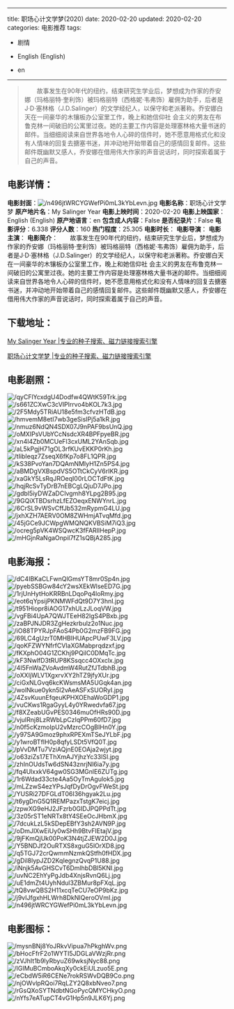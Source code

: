 
---
title: 职场心计文学梦(2020)
date: 2020-02-20
updated: 2020-02-20
categories: 电影推荐
tags:
- 剧情

- English (English)
- en
---


> 　　故事发生在90年代的纽约，结束研究生学业后，梦想成为作家的乔安娜（玛格丽特·奎利饰）被玛格丽特（西格妮·韦弗饰）雇佣为助手，后者是J·D·塞林格（J.D.Salinger）的文学经纪人，以保守和老派著称。乔安娜白天在一间豪华的木镶板办公室里工作，晚上和她信仰社 会主义的男友在布鲁克林一间破旧的公寓里过夜。她的主要工作内容是处理塞林格大量书迷的邮件。当细细阅读来自世界各地令人心碎的信件时，她不愿意用格式化和没有人情味的回复去搪塞书迷，并冲动地开始带着自己的感情回复邮件。这些邮件既幽默又感人，乔安娜在借用伟大作家的声音说话时，同时探索着属于自己的声音。

## **电影详情**：

**电影封面**：<img src="https://image.tmdb.org/t/p/w200/n496jtWRCYGWefPi0mL3kYbLevn.jpg" alt="/n496jtWRCYGWefPi0mL3kYbLevn.jpg" title="/n496jtWRCYGWefPi0mL3kYbLevn.jpg">
**电影名称**：职场心计文学梦
**原产地片名**：My Salinger Year
**电影上映时间**：2020-02-20
**电影上映国家**：English (English)
**原产地语言**：en
**包含成人内容**：False
**是否纪录片**：False
**电影评分**：6.338
**评分人数**：160
**热门程度**：25.305
**电影时长**：
**电影导演**：
**电影主演**：
**电影简介**：　　故事发生在90年代的纽约，结束研究生学业后，梦想成为作家的乔安娜（玛格丽特·奎利饰）被玛格丽特（西格妮·韦弗饰）雇佣为助手，后者是J·D·塞林格（J.D.Salinger）的文学经纪人，以保守和老派著称。乔安娜白天在一间豪华的木镶板办公室里工作，晚上和她信仰社 会主义的男友在布鲁克林一间破旧的公寓里过夜。她的主要工作内容是处理塞林格大量书迷的邮件。当细细阅读来自世界各地令人心碎的信件时，她不愿意用格式化和没有人情味的回复去搪塞书迷，并冲动地开始带着自己的感情回复邮件。这些邮件既幽默又感人，乔安娜在借用伟大作家的声音说话时，同时探索着属于自己的声音。

## **下载地址**：
[My Salinger Year |专业的种子搜索、磁力链接搜索引擎](https://movie.amd794.com:2083/?search=My%20Salinger%20Year&ordering=&mode=match_phrase&page_size=10&page=1)

[职场心计文学梦 |专业的种子搜索、磁力链接搜索引擎](https://movie.amd794.com:2083/?search=%E8%81%8C%E5%9C%BA%E5%BF%83%E8%AE%A1%E6%96%87%E5%AD%A6%E6%A2%A6&ordering=&mode=match_phrase&page_size=10&page=1)
 

## **电影剧照**：
<img src="https://image.tmdb.org/t/p/original/qyCFlYcxdgU4Dodfw4QWtK59Trk.jpg" alt="/qyCFlYcxdgU4Dodfw4QWtK59Trk.jpg" title="/qyCFlYcxdgU4Dodfw4QWtK59Trk.jpg"><img src="https://image.tmdb.org/t/p/original/s661ZCXwC3cVIPlrrvo4bKOL7k3.jpg" alt="/s661ZCXwC3cVIPlrrvo4bKOL7k3.jpg" title="/s661ZCXwC3cVIPlrrvo4bKOL7k3.jpg"><img src="https://image.tmdb.org/t/p/original/2F5Mdy5TRiAU18e5fm3cfvzHTdB.jpg" alt="/2F5Mdy5TRiAU18e5fm3cfvzHTdB.jpg" title="/2F5Mdy5TRiAU18e5fm3cfvzHTdB.jpg"><img src="https://image.tmdb.org/t/p/original/hmvemM8etI7wb3geSisIPj5a1kR.jpg" alt="/hmvemM8etI7wb3geSisIPj5a1kR.jpg" title="/hmvemM8etI7wb3geSisIPj5a1kR.jpg"><img src="https://image.tmdb.org/t/p/original/nmuz6NdQN4SDX07J9nPAF9bsUnQ.jpg" alt="/nmuz6NdQN4SDX07J9nPAF9bsUnQ.jpg" title="/nmuz6NdQN4SDX07J9nPAF9bsUnQ.jpg"><img src="https://image.tmdb.org/t/p/original/oMXIPsVUbYCcNsdcXR4BPFpyeBR.jpg" alt="/oMXIPsVUbYCcNsdcXR4BPFpyeBR.jpg" title="/oMXIPsVUbYCcNsdcXR4BPFpyeBR.jpg"><img src="https://image.tmdb.org/t/p/original/xn4l4Zb0MCUeFl3cxUML2YAnSqb.jpg" alt="/xn4l4Zb0MCUeFl3cxUML2YAnSqb.jpg" title="/xn4l4Zb0MCUeFl3cxUML2YAnSqb.jpg"><img src="https://image.tmdb.org/t/p/original/aL5kPgjH71gOL3rfKUvEKKP0rKh.jpg" alt="/aL5kPgjH71gOL3rfKUvEKKP0rKh.jpg" title="/aL5kPgjH71gOL3rfKUvEKKP0rKh.jpg"><img src="https://image.tmdb.org/t/p/original/tIibIeqz7ZseqX6fKp7o8FL1QPR.jpg" alt="/tIibIeqz7ZseqX6fKp7o8FL1QPR.jpg" title="/tIibIeqz7ZseqX6fKp7o8FL1QPR.jpg"><img src="https://image.tmdb.org/t/p/original/kS38PvoYan7DQAmNMlyH1Zn5PS4.jpg" alt="/kS38PvoYan7DQAmNMlyH1Zn5PS4.jpg" title="/kS38PvoYan7DQAmNMlyH1Zn5PS4.jpg"><img src="https://image.tmdb.org/t/p/original/aBMDgVXBspdVS5OTtCkCyV6rIKR.jpg" alt="/aBMDgVXBspdVS5OTtCkCyV6rIKR.jpg" title="/aBMDgVXBspdVS5OTtCkCyV6rIKR.jpg"><img src="https://image.tmdb.org/t/p/original/xaGkY5LsRqJROeqI00rLOCTdFtK.jpg" alt="/xaGkY5LsRqJROeqI00rLOCTdFtK.jpg" title="/xaGkY5LsRqJROeqI00rLOCTdFtK.jpg"><img src="https://image.tmdb.org/t/p/original/hqjRcSvTyDrB7nEBCgLQjuD7JPo.jpg" alt="/hqjRcSvTyDrB7nEBCgLQjuD7JPo.jpg" title="/hqjRcSvTyDrB7nEBCgLQjuD7JPo.jpg"><img src="https://image.tmdb.org/t/p/original/gdbl5iyDWZaDCIvgmh8YLpg2B95.jpg" alt="/gdbl5iyDWZaDCIvgmh8YLpg2B95.jpg" title="/gdbl5iyDWZaDCIvgmh8YLpg2B95.jpg"><img src="https://image.tmdb.org/t/p/original/9GQiXTBDsrhzLfEZOeqxENWYnrL.jpg" alt="/9GQiXTBDsrhzLfEZOeqxENWYnrL.jpg" title="/9GQiXTBDsrhzLfEZOeqxENWYnrL.jpg"><img src="https://image.tmdb.org/t/p/original/6CrSL9vWSvCffJb532mRypmG4LU.jpg" alt="/6CrSL9vWSvCffJb532mRypmG4LU.jpg" title="/6CrSL9vWSvCffJb532mRypmG4LU.jpg"><img src="https://image.tmdb.org/t/p/original/jxhXZH7AERV0OM8ZWHmjATvqMfd.jpg" alt="/jxhXZH7AERV0OM8ZWHmjATvqMfd.jpg" title="/jxhXZH7AERV0OM8ZWHmjATvqMfd.jpg"><img src="https://image.tmdb.org/t/p/original/45jGCe9JCWpgWMQNQKVBSiM7iQ3.jpg" alt="/45jGCe9JCWpgWMQNQKVBSiM7iQ3.jpg" title="/45jGCe9JCWpgWMQNQKVBSiM7iQ3.jpg"><img src="https://image.tmdb.org/t/p/original/ocreg5pVK4WSQwcK3fFARIlHepP.jpg" alt="/ocreg5pVK4WSQwcK3fFARIlHepP.jpg" title="/ocreg5pVK4WSQwcK3fFARIlHepP.jpg"><img src="https://image.tmdb.org/t/p/original/mHGjnRaNgaOnpil7fZ1sQBjA285.jpg" alt="/mHGjnRaNgaOnpil7fZ1sQBjA285.jpg" title="/mHGjnRaNgaOnpil7fZ1sQBjA285.jpg">

## **电影海报**：
<img src="https://image.tmdb.org/t/p/original/dC4IBKaCLFwnQlGmsYT8mr0Sp4n.jpg" alt="/dC4IBKaCLFwnQlGmsYT8mr0Sp4n.jpg" title="/dC4IBKaCLFwnQlGmsYT8mr0Sp4n.jpg"><img src="https://image.tmdb.org/t/p/original/pyebSSBGw84cY2wsXEkWlseED7G.jpg" alt="/pyebSSBGw84cY2wsXEkWlseED7G.jpg" title="/pyebSSBGw84cY2wsXEkWlseED7G.jpg"><img src="https://image.tmdb.org/t/p/original/1rjUnHytHoKRRBnLDqoPq4loRmy.jpg" alt="/1rjUnHytHoKRRBnLDqoPq4loRmy.jpg" title="/1rjUnHytHoKRRBnLDqoPq4loRmy.jpg"><img src="https://image.tmdb.org/t/p/original/eot6qYpsijPKNMWFdQt9D7Y3hnI.jpg" alt="/eot6qYpsijPKNMWFdQt9D7Y3hnI.jpg" title="/eot6qYpsijPKNMWFdQt9D7Y3hnI.jpg"><img src="https://image.tmdb.org/t/p/original/t951Hiopr8iAOG17xhULzJLoqVW.jpg" alt="/t951Hiopr8iAOG17xhULzJLoqVW.jpg" title="/t951Hiopr8iAOG17xhULzJLoqVW.jpg"><img src="https://image.tmdb.org/t/p/original/vgFBi4UpA7QWJTEeH82lgS4PBxb.jpg" alt="/vgFBi4UpA7QWJTEeH82lgS4PBxb.jpg" title="/vgFBi4UpA7QWJTEeH82lgS4PBxb.jpg"><img src="https://image.tmdb.org/t/p/original/zaBPJNJDR3ZgHezkrbulz2o1Nuc.jpg" alt="/zaBPJNJDR3ZgHezkrbulz2o1Nuc.jpg" title="/zaBPJNJDR3ZgHezkrbulz2o1Nuc.jpg"><img src="https://image.tmdb.org/t/p/original/iO88TPYRJpFAoS4Pb0G2mzFB9FG.jpg" alt="/iO88TPYRJpFAoS4Pb0G2mzFB9FG.jpg" title="/iO88TPYRJpFAoS4Pb0G2mzFB9FG.jpg"><img src="https://image.tmdb.org/t/p/original/69LC4gUzrT0MHBIHUApcPUwF3LV.jpg" alt="/69LC4gUzrT0MHBIHUApcPUwF3LV.jpg" title="/69LC4gUzrT0MHBIHUApcPUwF3LV.jpg"><img src="https://image.tmdb.org/t/p/original/qoKFZWYNfrfCVIaXGMabprqdzxf.jpg" alt="/qoKFZWYNfrfCVIaXGMabprqdzxf.jpg" title="/qoKFZWYNfrfCVIaXGMabprqdzxf.jpg"><img src="https://image.tmdb.org/t/p/original/fKXphO04G1ZCKhj9PQilC0DMqTc.jpg" alt="/fKXphO04G1ZCKhj9PQilC0DMqTc.jpg" title="/fKXphO04G1ZCKhj9PQilC0DMqTc.jpg"><img src="https://image.tmdb.org/t/p/original/kF3NwlfD3tRUP8KSsqcc4OXxclx.jpg" alt="/kF3NwlfD3tRUP8KSsqcc4OXxclx.jpg" title="/kF3NwlfD3tRUP8KSsqcc4OXxclx.jpg"><img src="https://image.tmdb.org/t/p/original/4I5FnWaZVoAvdmW4RutZfJTdbhB.jpg" alt="/4I5FnWaZVoAvdmW4RutZfJTdbhB.jpg" title="/4I5FnWaZVoAvdmW4RutZfJTdbhB.jpg"><img src="https://image.tmdb.org/t/p/original/oXXIjWLV1XgxrvXY2hTZ9jfyXUr.jpg" alt="/oXXIjWLV1XgxrvXY2hTZ9jfyXUr.jpg" title="/oXXIjWLV1XgxrvXY2hTZ9jfyXUr.jpg"><img src="https://image.tmdb.org/t/p/original/ciGxNLGvq6kcKWsmsMA5UGqk4an.jpg" alt="/ciGxNLGvq6kcKWsmsMA5UGqk4an.jpg" title="/ciGxNLGvq6kcKWsmsMA5UGqk4an.jpg"><img src="https://image.tmdb.org/t/p/original/wolNkue0ykn5l2vAeASFxSUORyI.jpg" alt="/wolNkue0ykn5l2vAeASFxSUORyI.jpg" title="/wolNkue0ykn5l2vAeASFxSUORyI.jpg"><img src="https://image.tmdb.org/t/p/original/4ZsvKuunEfqeuKPHXOEhaWoGDP1.jpg" alt="/4ZsvKuunEfqeuKPHXOEhaWoGDP1.jpg" title="/4ZsvKuunEfqeuKPHXOEhaWoGDP1.jpg"><img src="https://image.tmdb.org/t/p/original/vuCKws1RgaGyyL4y0YRwedvfa67.jpg" alt="/vuCKws1RgaGyyL4y0YRwedvfa67.jpg" title="/vuCKws1RgaGyyL4y0YRwedvfa67.jpg"><img src="https://image.tmdb.org/t/p/original/f8XZeabUGvPES0346muOfHRs90D.jpg" alt="/f8XZeabUGvPES0346muOfHRs90D.jpg" title="/f8XZeabUGvPES0346muOfHRs90D.jpg"><img src="https://image.tmdb.org/t/p/original/vjuIRnj8LzRWbLpCzIqPPm60fD7.jpg" alt="/vjuIRnj8LzRWbLpCzIqPPm60fD7.jpg" title="/vjuIRnj8LzRWbLpCzIqPPm60fD7.jpg"><img src="https://image.tmdb.org/t/p/original/n0f5cKzmoIpU2vMzrcCOgBIHn0Y.jpg" alt="/n0f5cKzmoIpU2vMzrcCOgBIHn0Y.jpg" title="/n0f5cKzmoIpU2vMzrcCOgBIHn0Y.jpg"><img src="https://image.tmdb.org/t/p/original/y97SA9Gmoz9phxRPEXmTSeJYLbF.jpg" alt="/y97SA9Gmoz9phxRPEXmTSeJYLbF.jpg" title="/y97SA9Gmoz9phxRPEXmTSeJYLbF.jpg"><img src="https://image.tmdb.org/t/p/original/y1wroBTfIH0p8qfyLSDt5VfQ0T.jpg" alt="/y1wroBTfIH0p8qfyLSDt5VfQ0T.jpg" title="/y1wroBTfIH0p8qfyLSDt5VfQ0T.jpg"><img src="https://image.tmdb.org/t/p/original/pVvDMTu7VziAQjnE0EOAja2wjyt.jpg" alt="/pVvDMTu7VziAQjnE0EOAja2wjyt.jpg" title="/pVvDMTu7VziAQjnE0EOAja2wjyt.jpg"><img src="https://image.tmdb.org/t/p/original/o63ziZs17EThXmAJYjhzYc33lSI.jpg" alt="/o63ziZs17EThXmAJYjhzYc33lSI.jpg" title="/o63ziZs17EThXmAJYjhzYc33lSI.jpg"><img src="https://image.tmdb.org/t/p/original/zhInOUdsTw6dSN43znrjNl6ia7y.jpg" alt="/zhInOUdsTw6dSN43znrjNl6ia7y.jpg" title="/zhInOUdsTw6dSN43znrjNl6ia7y.jpg"><img src="https://image.tmdb.org/t/p/original/fq4UlxxkV64gw0SG3MGnlE6ZUTg.jpg" alt="/fq4UlxxkV64gw0SG3MGnlE6ZUTg.jpg" title="/fq4UlxxkV64gw0SG3MGnlE6ZUTg.jpg"><img src="https://image.tmdb.org/t/p/original/1r6Wdad33cte4Aa5OyTmAgulok5.jpg" alt="/1r6Wdad33cte4Aa5OyTmAgulok5.jpg" title="/1r6Wdad33cte4Aa5OyTmAgulok5.jpg"><img src="https://image.tmdb.org/t/p/original/mLZzwS4ezYPsJqfDyDrOgvFWeSt.jpg" alt="/mLZzwS4ezYPsJqfDyDrOgvFWeSt.jpg" title="/mLZzwS4ezYPsJqfDyDrOgvFWeSt.jpg"><img src="https://image.tmdb.org/t/p/original/YUSRi27DFGLdT06I36hgyak2Lu.jpg" alt="/YUSRi27DFGLdT06I36hgyak2Lu.jpg" title="/YUSRi27DFGLdT06I36hgyak2Lu.jpg"><img src="https://image.tmdb.org/t/p/original/t6ygDnG5Q1REMPazxTstgK7eicj.jpg" alt="/t6ygDnG5Q1REMPazxTstgK7eicj.jpg" title="/t6ygDnG5Q1REMPazxTstgK7eicj.jpg"><img src="https://image.tmdb.org/t/p/original/zpwXG9eHJ2JFzrb0GIDJPQPPdTt.jpg" alt="/zpwXG9eHJ2JFzrb0GIDJPQPPdTt.jpg" title="/zpwXG9eHJ2JFzrb0GIDJPQPPdTt.jpg"><img src="https://image.tmdb.org/t/p/original/3z05rST1eNRTx8tY4SEeOcJHbmX.jpg" alt="/3z05rST1eNRTx8tY4SEeOcJHbmX.jpg" title="/3z05rST1eNRTx8tY4SEeOcJHbmX.jpg"><img src="https://image.tmdb.org/t/p/original/7dcukLzL5kSDepEBfY3sh2AVN9P.jpg" alt="/7dcukLzL5kSDepEBfY3sh2AVN9P.jpg" title="/7dcukLzL5kSDepEBfY3sh2AVN9P.jpg"><img src="https://image.tmdb.org/t/p/original/oDmJIXwEiUy0wSHh9BtvFIEtajV.jpg" alt="/oDmJIXwEiUy0wSHh9BtvFIEtajV.jpg" title="/oDmJIXwEiUy0wSHh9BtvFIEtajV.jpg"><img src="https://image.tmdb.org/t/p/original/9jFKmQjUk00PoK3N4tjZJEW2D0J.jpg" alt="/9jFKmQjUk00PoK3N4tjZJEW2D0J.jpg" title="/9jFKmQjUk00PoK3N4tjZJEW2D0J.jpg"><img src="https://image.tmdb.org/t/p/original/Y5BNDJf2OuRTXS8xguG5lOrXD8.jpg" alt="/Y5BNDJf2OuRTXS8xguG5lOrXD8.jpg" title="/Y5BNDJf2OuRTXS8xguG5lOrXD8.jpg"><img src="https://image.tmdb.org/t/p/original/q5TGJ72crQwmmNzmkQStfh0fHDX.jpg" alt="/q5TGJ72crQwmmNzmkQStfh0fHDX.jpg" title="/q5TGJ72crQwmmNzmkQStfh0fHDX.jpg"><img src="https://image.tmdb.org/t/p/original/gDil8lypJZD2KqIegnzQvqP1U88.jpg" alt="/gDil8lypJZD2KqIegnzQvqP1U88.jpg" title="/gDil8lypJZD2KqIegnzQvqP1U88.jpg"><img src="https://image.tmdb.org/t/p/original/iNnjk5AvGHSCvT6DmlhbDBl5KNI.jpg" alt="/iNnjk5AvGHSCvT6DmlhbDBl5KNI.jpg" title="/iNnjk5AvGHSCvT6DmlhbDBl5KNI.jpg"><img src="https://image.tmdb.org/t/p/original/uvNC2EhYyPgJdb4XnjsRvnQ6Lj.jpg" alt="/uvNC2EhYyPgJdb4XnjsRvnQ6Lj.jpg" title="/uvNC2EhYyPgJdb4XnjsRvnQ6Lj.jpg"><img src="https://image.tmdb.org/t/p/original/uE1dmZt4UyhNdul3ZBMur8pFXqL.jpg" alt="/uE1dmZt4UyhNdul3ZBMur8pFXqL.jpg" title="/uE1dmZt4UyhNdul3ZBMur8pFXqL.jpg"><img src="https://image.tmdb.org/t/p/original/tQ8vwQBS2H11xcqTeCU7eOP9bKz.jpg" alt="/tQ8vwQBS2H11xcqTeCU7eOP9bKz.jpg" title="/tQ8vwQBS2H11xcqTeCU7eOP9bKz.jpg"><img src="https://image.tmdb.org/t/p/original/j9vIJfgxhHLWrh8DkNIQeroOVmI.jpg" alt="/j9vIJfgxhHLWrh8DkNIQeroOVmI.jpg" title="/j9vIJfgxhHLWrh8DkNIQeroOVmI.jpg"><img src="https://image.tmdb.org/t/p/original/n496jtWRCYGWefPi0mL3kYbLevn.jpg" alt="/n496jtWRCYGWefPi0mL3kYbLevn.jpg" title="/n496jtWRCYGWefPi0mL3kYbLevn.jpg">

## **电影图标**：
<img src="https://image.tmdb.org/t/p/original/mysnBNj8YoJRkvVipua7hPkghWv.png" alt="/mysnBNj8YoJRkvVipua7hPkghWv.png" title="/mysnBNj8YoJRkvVipua7hPkghWv.png"><img src="https://image.tmdb.org/t/p/original/bHocFfrF2o1WYTI5JDGLaVWzjRr.png" alt="/bHocFfrF2o1WYTI5JDGLaVWzjRr.png" title="/bHocFfrF2o1WYTI5JDGLaVWzjRr.png"><img src="https://image.tmdb.org/t/p/original/zVJhIt1b9lyRbyuZ69wksjNyc88.png" alt="/zVJhIt1b9lyRbyuZ69wksjNyc88.png" title="/zVJhIt1b9lyRbyuZ69wksjNyc88.png"><img src="https://image.tmdb.org/t/p/original/lGIMuBCmboAkqXy0ckEiULzuo5E.png" alt="/lGIMuBCmboAkqXy0ckEiULzuo5E.png" title="/lGIMuBCmboAkqXy0ckEiULzuo5E.png"><img src="https://image.tmdb.org/t/p/original/eCbdW5iR6CENe7rokRSWvDQB9Co.png" alt="/eCbdW5iR6CENe7rokRSWvDQB9Co.png" title="/eCbdW5iR6CENe7rokRSWvDQB9Co.png"><img src="https://image.tmdb.org/t/p/original/njOWvlpRQoi7RqLZY2Q8xbNveo7.png" alt="/njOWvlpRQoi7RqLZY2Q8xbNveo7.png" title="/njOWvlpRQoi7RqLZY2Q8xbNveo7.png"><img src="https://image.tmdb.org/t/p/original/rGsQXoSYTNdbtNGoPycQMYCHkyO.png" alt="/rGsQXoSYTNdbtNGoPycQMYCHkyO.png" title="/rGsQXoSYTNdbtNGoPycQMYCHkyO.png"><img src="https://image.tmdb.org/t/p/original/nYfs7eATupCT4vG1Hp5n9JLK6Yj.png" alt="/nYfs7eATupCT4vG1Hp5n9JLK6Yj.png" title="/nYfs7eATupCT4vG1Hp5n9JLK6Yj.png">
